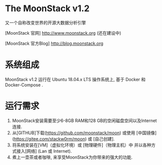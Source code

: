 # The MoonStack v1.2

又一个自称改变世界的开源大数据分析引擎

[MoonStack 官网] http://www.moonstack.org (还在建设中)

[MoonStack 官方Blog] http://blog.moonstack.org 

# 系统组成

MoonStack v1.2 运行在 Ubuntu 18.04.x LTS 操作系统上, 基于 Docker 和 Docker-Compose .

# 运行需求

1. MoonStack安装需要至少6-8GB RAM和128 GB的空闲磁盘空间以及Internet连接.
2. 从[GITHUB]下载(https://github.com/moonstack/moon) 或使用 [中国镜像] (https://gitee.com/stackw0rm/moon) 或 [自己创建].
3. 将系统安装在[VM]（虚拟化环境）或 [物理硬件]（物理主机）中 并以各种方式接入[网络] (Lan 或 Internet).
4. 煮上一壶茶或者咖啡, 来享受MoonStack为你带来的强大的功能.

